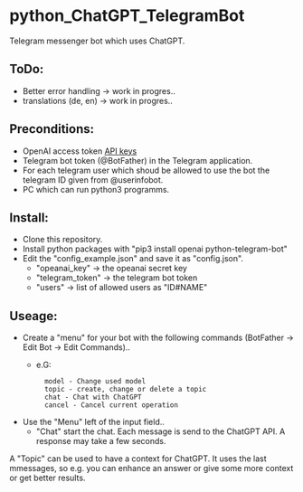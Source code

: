# python_ChatGPT_TelegramBot
Telegram messenger bot which uses ChatGPT.

## ToDo:
 * Better error handling -> work in progres..
  * translations (de, en) -> work in progres..

## Preconditions:
  * OpenAI access token [API keys](https://platform.openai.com/account/api-keys)
  * Telegram bot token (@BotFather) in the Telegram application.
  * For each telegram user which shoud be allowed to use the bot the telegram ID given from @userinfobot.
  * PC which can run python3 programms.

## Install:
  * Clone this repository.
  * Install python packages with "pip3 install openai python-telegram-bot"
  * Edit the "config_example.json" and save it as "config.json".
    - "opeanai_key" -> the opeanai secret key
    - "telegram_token" -> the telegram bot token
    - "users" -> list of allowed users as "ID#NAME"

## Useage:
  * Create a "menu" for your bot with the following commands (BotFather -> Edit Bot -> Edit Commands)..
    - e.G:

            model - Change used model
            topic - create, change or delete a topic
            chat - Chat with ChatGPT
            cancel - Cancel current operation

  * Use the "Menu" left of the input field..
    - "Chat" start the chat. Each message is send to the ChatGPT API. A response may 
take a few seconds.
      
 A "Topic" can be used to have a context for ChatGPT. It uses the last mmessages, so e.g. you can enhance an answer or give some more context or get better results.
